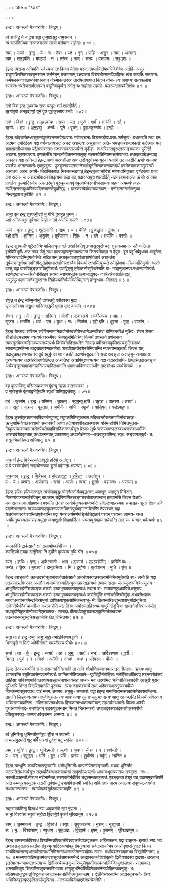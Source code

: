 +++
title = "१७४"

+++


इन्द्रः। अगस्त्यो मैत्रावरुणिः। त्रिष्टुप्।

त्वं राजे॑न्द्र॒ ये च॑ दे॒वा रक्षा॒ नॄन्पा॒ह्य॑सुर॒ त्वम॒स्मान् ।  
त्वं सत्प॑तिर्म॒घवा॑ न॒स्तरु॑त्र॒स्त्वं स॒त्यो वस॑वानः सहो॒दाः ॥ ०१॥

त्वम् । राजा॑ । इ॒न्द्र॒ । ये । च॒ । दे॒वाः । रक्ष॑ । नॄन् । पा॒हि । अ॒सु॒र॒ । त्वम् । अ॒स्मान् ।  
त्वम् । सत्ऽप॑तिः । म॒घऽवा॑ । नः॒ । तरु॑त्रः । त्वम् । स॒त्यः । वस॑वानः । स॒हः॒ऽदाः ॥

हेइन्द्र त्वंराजा अधिपतिः सर्वस्यजगतः किञ्च येदेवाः मरुदादयःसन्तितेषामपिविशेषेण अतोहे- असुर शत्रूणान्निरसितस्त्वन्नॄनस्मान कर्मनेतॄन् यजमानान् रक्षपालय विशेषतोस्मानपिपाहिरक्ष त्वंच सत्पतिः सतांसतः कर्मफ्लस्यवापातामघवाधनवान् नोस्माकन्तरुत्रः तारयितापापात् किञ्च त्वंस- त्यः अबाध्यः सत्यफलोवा वसवानः स्वतेजसार्वंछादयन् वसूनिवाकुर्वन् स्तोतृभ्यः सहोदाः सहसो- बलस्यदाताबवेतिशॆषः ॥ १ ॥

इन्द्रः। अगस्त्यो मैत्रावरुणिः। त्रिष्टुप्।

दनो॒ विश॑ इन्द्र मृ॒ध्रवा॑चः स॒प्त यत्पुरः॒ शर्म॒ शार॑दी॒र्दर्त् ।  
ऋ॒णोर॒पो अ॑नव॒द्यार्णा॒ यूने॑ वृ॒त्रं पु॑रु॒कुत्सा॑य रन्धीः ॥ ०२॥

दनः॑ । विशः॑ । इ॒न्द्र॒ । मृ॒ध्रऽवा॑चः । स॒प्त । यत् । पुरः॑ । शर्म॑ । शार॑दीः । दर्त् ।  
ऋ॒णोः । अ॒पः । अ॒न॒व॒द्य॒ । अर्णाः॑ । यूने॑ । वृ॒त्रम् । पु॒रु॒ऽकुत्सा॑य । र॒न्धीः॒ ॥

हेइन्द्र त्वंवृत्रसंबन्ध्यसुराणांपुरभेदनसमयेमृध्रवाचः मर्षणवचनाः विशस्तदीयाःप्रजाः शर्मसुखं- यथाभदति तथा दनः अदमयः दमेरिदंरूपं यद्वा वर्णव्यत्ययःनदः अनदः अशब्दयः असुरप्रजाः अति- भयङ्करशब्दमकरोः कदेत्याह यत् यदाशारदीःप्रत्यग्राः यद्वैतत्संवत्सरः लक्षकःसंवत्सरपर्यन्तं दृढीकृ- ताअपिसप्तपुरःएतत्सङ्ख्याकाः पुरीर्दर्त् अदारयः पुरुषव्यत्ययः दृणातेर्लङि छान्दसोविकरनस्यलुक् रात्सस्येतिनियमात्तलोपाभावः तथाकृत्वाहेअनवद्य अकातर यद्वा अनिन्द्य हेइन्द्र अर्णा अरणशीलाः अपः तदीयदुर्गस्थान्युदकाश्रयाणि तटाकादीनिऋणोः अगमयः प्रावर्तयः भग्नान्यकरोः एवमुपद्रुत्य- पुरुकुत्सायएतन्नाम्नेराज्ञेयूनेनित्यतरुणायतदर्थं वृत्रमेतन्नामकमसुरंरन्धीः असाधयः अहनः अयमै- तिहासिकपक्षः निरुक्तरूढ्यातु हेइन्द्रमृधवाचोविशः मर्षणध्वनियुक्ताः वृष्टिरूपाः प्रजाः दनः अदम- यः अशब्दयोवाअवर्षयइत्यर्थः कदा यत् यदासप्तपुरः शारदीर्दर्त् सप्रणस्वभावाअपः ऋणोः अगमयः प्रावर्तयः कुल्यादिरूपेण अनन्तरंयूने पुरुकुत्सायवृत्रंमुख्यंमेघंरन्धीःअसाधयः अहनः अयमर्थः त्वंह- त्यदिन्द्रसप्तयुध्यन्नित्यादिमन्त्रान्तरेषुप्रसिद्धः । यास्कस्त्वेवंव्याख्यातवान्—दनोदानमनसोमनुष्या- निन्द्रमृदुवाचःकुर्विति ॥ २ ॥

इन्द्रः। अगस्त्यो मैत्रावरुणिः। त्रिष्टुप्।

अजा॒ वृत॑ इन्द्र॒ शूर॑पत्नी॒र्द्यां च॒ येभिः॑ पुरुहूत नू॒नम् ।  
रक्षो॑ अ॒ग्निम॒शुषं॒ तूर्व॑याणं सिं॒हो न दमे॒ अपां॑सि॒ वस्तोः॑ ॥ ०३॥

अज॑ । वृतः॑ । इ॒न्द्र॒ । शूर॑ऽपत्नीः । द्याम् । च॒ । येभिः॑ । पु॒रु॒ऽहू॒त॒ । नू॒नम् ।  
रक्षो॒ इति॑ । अ॒ग्निम् । अ॒शुष॑म् । तूर्व॑याणम् । सिं॒हः । न । दमे॑ । अपां॑सि । वस्तोः॑ ॥

हेइन्द्र शूरपत्नीः शूरैरक्षोभिः पालिताःवृतः वर्तन्तआस्वितिवृतः असुरपुरीः यद्वा शूरायजमाना- स्तैः पालिताः वृतोवेदिभूमीः अज गच्छ जेतुं तथा कृत्वाद्यांचनूनमवश्यमज किन्त्वमेकएव न हेपुरु- हूत बहुभिर्बहुधावा आहूतेन्द्र येभिर्मरुदादिभिर्नुगतोसितैः सहितःसन् तथाकृत्वाअशुषंआशोषयितारं अशान्तंवा तूर्वयाणन्तूर्णगमनमग्निंवैद्युतंहोमाधारंवाग्निंरक्षस्वैव किमर्थं रक्षणमित्युच्यते दमेगृहेअपां- सिकर्माणिकुर्वन् वस्तोः वस्तुं यद्वा वासयितुङ्कारयितुमित्यर्थः यज्ञद्विट्सु हतेष्वग्नौसुस्थिरेसति या- गाद्यनुष्ठानपरःस्थास्यामीत्यर्थः रक्षणेदृष्टान्तः—सिंहोनसिंहइव सयथा स्वाश्रयभूतंवनङ्गजाद्युपद्र- वपरिहारेणरक्षतितद्वत् असुरपुरभङ्गगमनेवाद्रुष्टान्तः सिंहोयथानिर्भयोविरोधिमृगान् हन्तुन्धाव- तितद्वत् ॥ ३ ॥

इन्द्रः। अगस्त्यो मैत्रावरुणिः। त्रिष्टुप्।

शेष॒न्नु त इ॑न्द्र॒ सस्मि॒न्योनौ॒ प्रश॑स्तये॒ पवी॑रवस्य म॒ह्ना ।  
सृ॒जदर्णां॒स्यव॒ यद्यु॒धा गास्तिष्ठ॒द्धरी॑ धृष॒ता मृ॑ष्ट॒ वाजा॑न् ॥ ०४॥

शेष॑न् । नु । ते । इ॒न्द्र॒ । सस्मि॑न् । योनौ॑ । प्रऽश॑स्तये । पवी॑रवस्य । म॒ह्ना ।  
सृ॒जत् । अर्णां॑सि । अव॑ । यत् । यु॒धा । गाः । तिष्ठ॑त् । हरी॒ इति॑ । धृ॒ष॒ता । मृ॒ष्ट॒ । वाजा॑न् ॥

हेइन्द्र तेशत्रवः सस्मिन् सर्वस्मिन्समानेवायोनौस्वकीयेस्थानेअन्तरिक्षेवा योनिरन्तरिक्षं नुक्षिप्रं- शेषन् शेरतां शीङोलेट्यडागमः व्यत्ययेनपरस्मैपदं सिब्बहुलमितिसिप् किमर्थं प्रशस्तये प्रशंसनाय त्वत्स्तुतयेत्वन्महिमाख्यापनायेत्यर्थः किंसेवनादिसाधनेन नेत्याह पवीरवस्यकुलिशस्यकुलिशशब्द- स्यवामह्नामहिम्ना त्वद्वज्रप्रहारेणहतामेघाः शत्रवोवातत्रैवशेरतेनिपतन्ति नपलायन्तइत्यर्थः किञ्च यत् यदायुधाप्रहरणसाधनेनायुधेनयुद्धेनवा गाः गच्छति तदार्णांस्युदकानि सृजः अवसृजः अवाङ्मु- खमपातयः पुरुषव्यत्ययः तदर्थंहरीअश्वौतिष्ठत् अध्यतिष्ठः अत्रापिपुरुषव्यत्ययः यद्वा यदाहरीअधि- तिष्ठसितदाअवसृजः अथैवङ्क्रुत्वावाजानन्नानिसस्यादिलक्षणानि धृषताधर्षकेणसामर्थ्येन मृष्टशोधय प्रवर्धयेत्यर्थः ॥ ४ ॥

इन्द्रः। अगस्त्यो मैत्रावरुणिः। त्रिष्टुप्।

वह॒ कुत्स॑मिन्द्र॒ यस्मि॑ञ्चा॒कन्त्स्यू॑म॒न्यू ऋ॒ज्रा वात॒स्याश्वा॑ ।  
प्र सूर॑श्च॒क्रं वृ॑हताद॒भीके॒ऽभि स्पृधो॑ यासिष॒द्वज्र॑बाहुः ॥ ०५॥

वह॑ । कुत्स॑म् । इ॒न्द्र॒ । यस्मि॑न् । चा॒कन् । स्यू॒म॒न्यू इति॑ । ऋ॒ज्रा । वात॑स्य । अश्वा॑ ।  
प्र । सूरः॑ । च॒क्रम् । वृ॒ह॒ता॒त् । अ॒भीके॑ । अ॒भि । स्पृधः॑ । या॒सि॒ष॒त् । वज्र॑ऽबाहुः ॥

हेइन्द्र कुत्स्ंएतन्नामानमृषिंप्राप्तंस्यूमन्यू स्यूमकमितिसुखनाम तदिच्छन्तौसततगामिनौवाऋज्रा- ऋजुगामिनौवातस्यवायोः समानवेगौ अश्वा तदीयावश्वौवहप्रस्थापय यस्मिन्हविषि निमित्तभूतेस- तिकुत्संचाकन्कामयसेतर्पयसेवाहविरादिकन्तदर्थंसूरः प्रेरकः सूर्यः चक्रंस्वमण्डलंस्वरथचक्रंवाअभीके- आसन्नदेशेप्रवृहतात् ऊर्ध्वङ्गमयतु प्रकाशयतु अथपरोक्षेणाह—वज्रबाहुरयमिन्द्रः स्पृधः सङ्ग्रामङ्कुर्व- तः शत्रूनभियासिषत् अभियातु ॥ ५ ॥

इन्द्रः। अगस्त्यो मैत्रावरुणिः। त्रिष्टुप्।

ज॒घ॒न्वाँ इ॑न्द्र मि॒त्रेरू॑ञ्चो॒दप्र॑वृद्धो हरिवो॒ अदा॑शून् ।  
प्र ये पश्य॑न्नर्य॒मणं॒ सचा॒योस्त्वया॑ शू॒र्ता वह॑माना॒ अप॑त्यम् ॥ ०६॥

ज॒घ॒न्वान् । इ॒न्द्र॒ । मि॒त्रेरू॑न् । चो॒दऽप्र॑वृद्धः । ह॒रि॒ऽवः॒ । अदा॑शून् ।  
प्र । ये । पश्य॑न् । अ॒र्य॒मण॑म् । सचा॑ । आ॒योः । त्वया॑ । शू॒र्ताः । वह॑मानाः । अप॑त्यम् ॥

हेइन्द्र हरिवः हरिभ्यान्तद्वन् त्वंचोदप्रवृद्धः चोदनैःस्तोत्रैःप्रवृद्धःसन् अदाशून् अदातॄन् मित्रेरून्- मित्राणांयजमानांईरयितॄन् बाधकान् तद्वैरिणांमित्रत्वङ्गच्छतोवाजघन्वान् हतवानसि किञ्च येअर्य- मणन्दातारन्त्वात्वांप्रपश्यन् पश्यन्ति तेनराः आयोर्मनुष्यस्याध्वर्य्वादेः हविर्लक्षणान्नस्यवा सचासह- शूर्ताः क्षिप्राः हविः प्रदानेत्वरमाणाः त्वयाअपत्यङ्कुलस्यपालयितारंपुत्रंवहमानायेसन्ति तेप्रपश्यन् यद्वा येअर्यमणन्त्वांपश्यन्तितेएवंभवन्ति यद्वा येनराअर्यमणंयङ्किंचिद्दातारं पश्यन् पश्यन्तः त्वामय- जन्त अर्योमनुष्यस्यसचासहायभूताः त्वयाशुर्ताः क्षिप्रावर्जिताः अपत्यंपुत्रंवहमानायेसन्ति तान् ज- घन्वान् भवेत्यर्थः ॥ ६ ॥

इन्द्रः। अगस्त्यो मैत्रावरुणिः। त्रिष्टुप्।

रप॑त्क॒विरि॑न्द्रा॒र्कसा॑तौ॒ क्षां दा॒सायो॑प॒बर्ह॑णीं कः ।  
कर॑त्ति॒स्रो म॒घवा॒ दानु॑चित्रा॒ नि दु॑र्यो॒णे कुय॑वाचं मृ॒धि श्रे॑त् ॥ ०७॥

रप॑त् । क॒विः । इ॒न्द्र॒ । अ॒र्कऽसा॑तौ । क्षाम् । दा॒साय॑ । उ॒प॒ऽबर्ह॑णीम् । क॒रिति॑ कः ।  
कर॑त् । ति॒स्रः । म॒घऽवा॑ । दानु॑ऽचित्राः । नि । दु॒र्यो॒णे । कुय॑वाचम् । मृ॒धि । श्रे॒त् ॥

हेइन्द्र त्वाङ्कविः क्रान्तदर्श्यनूचानोवाहोतार्कसातौ अर्चनीयस्यान्नस्यलाभेनिमित्तभूतेसति रप- त्स्तौ ति यद्वा एतन्नामाऋषिः रपन् अस्तौन अन्नार्थन्तस्यातिप्रभुतमन्नंप्रादाइत्यर्थः तथाच दासा- यप्राण्युपक्षपयित्रेअसुराय क्षांभूमिंउपबर्हणींशय्याङ्कःअकरोः हत्वाभूमावपातयइत्यर्थः तथाच दा- सायप्राण्युपक्षपयित्रेअसुराय क्षांभूमिंउपबर्हणींशय्याङ्कःअकरोः हत्वाभूमावपातयइत्यर्थः करोतेर्लुङि मन्त्रेघसेतिच्लेर्लुक् अथपरोक्षकृतः मघवाधनवानयमिन्द्रःतिस्रोभूमीः दार्शिकपाशुकसोमिकरूपाभू- मीः क्षित्यन्तरिक्षद्युरूपावाभूमीर्दानुचित्राः दानेनदेयैर्धनैर्वाचायनीयाः करत्करोति यद्वा तिस्रः अयोरजतहिरण्यमयाःपुरीर्दानुचित्राः खण्डनेनचित्राअकरोत् तथादुर्योणेदुष्टयोनौस्थानेएतन्नामक- स्यराज्ञः प्रीत्यर्थंवाकुयवाचङ्कुत्सितंशब्दयन्तं एतन्नामानमसुरंमृधिसङ्ग्रामेनिः क्षेत् हिंसितवान् ॥ ७ ॥

इन्द्रः। अगस्त्यो मैत्रावरुणिः। त्रिष्टुप्।

सना॒ ता त॑ इन्द्र॒ नव्या॒ आगुः॒ सहो॒ नभोऽवि॑रणाय पू॒र्वीः ।  
भि॒नत्पुरो॒ न भिदो॒ अदे॑वीर्न॒नमो॒ वध॒रदे॑वस्य पी॒योः ॥ ०८॥

सना॑ । ता । ते॒ । इ॒न्द्र॒ । नव्याः॑ । आ । अ॒गुः॒ । सहः॑ । नभः॑ । अवि॑ऽरणाय । पू॒र्वीः ।  
भि॒नत् । पुरः॑ । न । भिदः॑ । अदे॑वीः । न॒नमः॑ । वधः॑ । अदे॑वस्य । पी॒योः ॥

हेइन्द्र तेतवसंबन्धीनि सना सदातनानिनित्यानि ता तानि शौर्याणिनव्याःनवतराःइदानीन्तना- ऋषयः आगुः आगच्छन्ति स्तुतिव्याजेनप्रवन्तीत्यर्थः कानितानीतिउच्यते—पूर्वीर्बह्वीर्नभोहिंसाः नभेर्हिंसार्थाक्त्विप् तदन्तस्येदंरूपं ताहिंसाः अविरणायाविगतरणायसङ्ग्रामनाशनायसहः अभ्य- भवः तदर्थंभिदः भेत्रीर्घातिकाअदेवीः आसुरीः पुरोन पुरीःअपि भिनत् विदारितवानसि पुरुषव्य- त्ययः नशब्दश्चार्थे तथा अदेवस्यअस्तुत्यस्यपीयोः हिंसकस्यासुरस्यवधः वज्रं ननमः अनमयः अनुकू- लमकरोः यद्वा हेइन्द्र सनानित्यन्तत्तत्कालेतेतवसबन्धिन्यः तातानि लिङ्गव्यत्ययः ताःपूर्वीःपुरात- न्यः आपः नव्याः नूत्नाः स्तुत्याः सत्यः आगुः आगच्छन्ति किमर्थं अविरणाय अविरमणायप्राणिना- मविनाशायतदर्थन्नभः हिंसकान्बन्धकान्वामेघान् सहःमर्षणंअकरोः किञ्च अदेवीः पुरःअवर्षणेनादे- वनशीलान् उदकपुटबन्धान् भिनत् भिन्नानकरोः तथाअदेवस्यअदेवनशीलस्यपीयोः प्रतिकूलस्यवृ- त्रस्यवधर्वज्रन्ननमः अनमयः ॥ ८ ॥

इन्द्रः। अगस्त्यो मैत्रावरुणिः। त्रिष्टुप्।

त्वं धुनि॑रिन्द्र॒ धुनि॑मतीरृ॒णोर॒पः सी॒रा न स्रव॑न्तीः ।  
प्र यत्स॑मु॒द्रमति॑ शूर॒ पर्षि॑ पा॒रया॑ तु॒र्वशं॒ यदुं॑ स्व॒स्ति ॥ ०९॥

त्वम् । धुनिः॑ । इ॒न्द्र॒ । धुनि॑ऽमतीः । ऋ॒णोः । अ॒पः । सी॒राः । न । स्रव॑न्तीः ।  
प्र । यत् । स॒मु॒द्रम् । अति॑ । शू॒र॒ । पर्षि॑ । पा॒रय॑ । तु॒र्वश॑म् । यदु॑म् । स्व॒स्ति ॥

हेइन्द्र त्वन्धुनिः कम्पयिताशत्रूणामसि अतोधुनिमतीः कम्पनोपेततरङ्गवतीः अथवा धुनिर्नाम- जलप्रतिरोधकार्यसुरः सएवप्रतिबन्धकतयायासां तादृशीरपःऋणोः अगमयःभूमावपातयः तत्रदृष्टा- न्तः—भवन्तीःप्रवहन्तीःसीराःन नदीनामैतत् सरणवतीर्नदीरिव तद्वत्सन्तताइत्यर्थः एवङ्कृत्वा हेशूर यत् यदासमुद्रमतिपर्षि अतिक्रम्यपूरयस्युदकं तदानीं तुर्वशंयदुं उभावपिराजर्षी स्वस्ति अविनाशं- पारय अपालयः संपूर्णजलवर्षणेन तथाचमन्त्रान्तरं—त्वमपोयदवेतुर्वशायारमयइति ॥ ९ ॥

इन्द्रः। अगस्त्यो मैत्रावरुणिः। त्रिष्टुप्।

त्वम॒स्माक॑मिन्द्र वि॒श्वध॑ स्या अवृ॒कत॑मो न॒रां नृ॑पा॒ता ।  
स नो॒ विश्वा॑सां स्पृ॒धां स॑हो॒दा वि॒द्यामे॒षं वृ॒जनं॑ जी॒रदा॑नुम् ॥ १०॥

त्वम् । अ॒स्माक॑म् । इ॒न्द्र॒ । वि॒श्वध॑ । स्याः॒ । अ॒वृ॒कऽत॑मः । न॒राम् । नृ॒ऽपा॒ता ।  
सः । नः॒ । विश्वा॑साम् । स्पृ॒धाम् । स॒हः॒ऽदाः । वि॒द्याम॑ । इ॒षम् । वृ॒जन॑म् । जी॒रऽदा॑नुम् ॥

हेइन्द्र त्वमस्माकंविश्वध विश्वस्मिन्नपिकालेविश्वप्रकारैर्वाअवृकतमः अहिंसकतमः यद्वा दातृतम- इत्यर्थः स्याः भव तथानरान्नृपाताअस्मदीयानांपुत्रभृत्यादिरूपाणांबहूनांमनुष्याणां सर्वदारक्षकोभव अपरोनृशब्दोनुवादः किञ्च सत्वंविश्वासांस्पृधांसर्वासांस्पर्धानिमित्तानांअस्मत्सेनानांसहोदाः तासा- मर्थायबलस्यदातभव विद्यामेतिगतम् ॥ १० ॥ मत्स्यपायीतिषळृचमेकादशंसूक्तंआगस्त्यमैन्द्रं आद्यास्कन्धोग्रीवीबृहती द्वितीयपादस्य द्वादशा- क्षरत्वात् इतरेषान्त्रयाणामष्टाक्षरत्वाच्च द्वितीयश्चेन्न्यङ्कुसारिण्युरोवृहतीवास्कन्धोग्रीवीवेत्युक्तलक्षण- सद्भावात् अन्त्यात्रिष्टुप् शिष्टास्त्रिष्टुबन्तपरिभाषया आनुष्टुभन्त्वितिविशेषवचनेनापोहितत्वादनुष्टु- भः मत्सिषळानुष्टुबन्तुत्रिष्टुबन्तन्त्वाद्यास्कन्धोग्रीवीत्यनुक्रान्तम् । द्वितीयेस्वरसाम्नि आद्यस्तृचःस्तो- त्रियः अभिजिद्बृहत्पृष्ठइतिखण्डेसूत्रितम्—मत्स्यपायितेमहएमेनंप्रत्येतनेति ।
